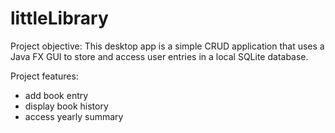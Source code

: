 # littleLibrary

Project objective: 
This desktop app is a simple CRUD application that uses a Java FX GUI to store and access user entries in a local SQLite database. 

Project features:
- add book entry
- display book history
- access yearly summary
